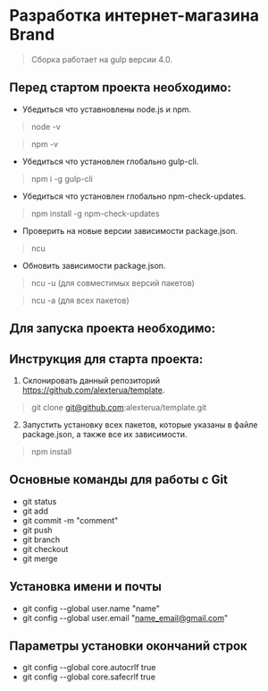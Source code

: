 # Разработка интернет-магазина Brand

> Сборка работает на gulp версии 4.0.

## Перед стартом проекта необходимо:

* Убедиться что уставновлены node.js и npm.

> node -v

> npm -v

* Убедиться что установлен глобально gulp-cli.

> npm i -g gulp-cli

* Убедиться что установлен глобально npm-check-updates.

> npm install -g npm-check-updates

* Проверить на новые версии зависимости package.json.

> ncu

* Обновить зависимости package.json.

> ncu -u (для совместимых версий пакетов)

> ncu -a (для всех пакетов)

## Для запуска проекта необходимо:

## Инструкция для старта проекта:
1. Склонировать данный репозиторий https://github.com/alexterua/template.

> git clone git@github.com:alexterua/template.git

2. Запустить установку всех пакетов, которые указаны в файле package.json, а также все их зависимости.

> npm install

## Основные команды для работы с Git
- git status
- git add
- git commit -m "comment"
- git push
- git branch
- git checkout
- git merge

## Установка имени и почты
- git config --global user.name "name"
- git config --global user.email "name_email@gmail.com"

## Параметры установки окончаний строк
- git config --global core.autocrlf true
- git config --global core.safecrlf true
